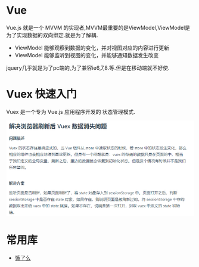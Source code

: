 # Vue

Vue.js 就是一个 MVVM 的实现者,MVVM最重要的是ViewModel,ViewModel是为了实现数据的双向绑定.就是为了解耦.

- ViewModel 能够观察到数据的变化，并对视图对应的内容进行更新
- ViewModel 能够监听到视图的变化，并能够通知数据发生改变

jquery几乎就是为了pc端的,为了兼容ie6,7,8.等.但是在移动端就不好使.

# Vuex 快速入门

Vuex 是一个专为 Vue.js 应用程序开发的 状态管理模式.

![](pics/解决浏览器刷新后Vuex数据消失问题.png)

# 常用库

- [饿了么](https://element.eleme.cn/#/zh-CN/component/installation)
